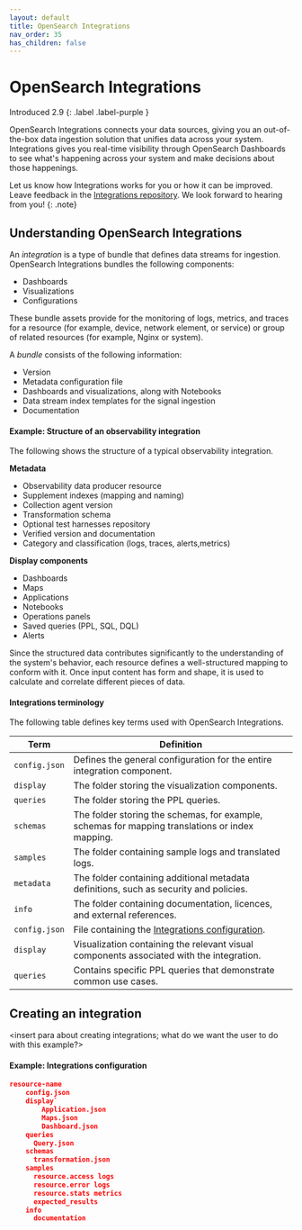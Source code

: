 ```yaml
---
layout: default
title: OpenSearch Integrations
nav_order: 35
has_children: false
---
```


# OpenSearch Integrations
Introduced 2.9
{: .label .label-purple }

OpenSearch Integrations connects your data sources, giving you an out-of-the-box data ingestion solution that unifies data across your system. Integrations gives you real-time visibility through OpenSearch Dashboards to see what's happening across your system and make decisions about those happenings.

Let us know how Integrations works for you or how it can be improved. Leave feedback in the [Integrations repository](https://github.com/opensearch-project/observability/tree/e18cf354fd7720a6d5df6a6de5d53e51a9d43127/integrations). We look forward to hearing from you!
{: .note} 

## Understanding OpenSearch Integrations

An _integration_ is a type of bundle that defines data streams for ingestion. OpenSearch Integrations bundles the following components:

- Dashboards
- Visualizations
- Configurations 

These bundle assets provide for the monitoring of logs, metrics, and traces for a resource (for example, device, network element, or service) or group of related resources (for example, Nginx or system). 

A _bundle_ consists of the following information: 

- Version
- Metadata configuration file
- Dashboards and visualizations, along with Notebooks
- Data stream index templates for the signal ingestion
- Documentation

#### Example: Structure of an observability integration

The following shows the structure of a typical observability integration. 

**Metadata**

- Observability data producer resource
- Supplement indexes (mapping and naming)
- Collection agent version
- Transformation schema 
- Optional test harnesses repository
- Verified version and documentation 
- Category and classification (logs, traces, alerts,metrics)

**Display components**

- Dashboards 
- Maps
- Applications
- Notebooks
- Operations panels
- Saved queries (PPL, SQL, DQL)
- Alerts

Since the structured data contributes significantly to the understanding of the system's behavior, each resource defines a well-structured mapping to conform with it. Once input content has form and shape, it is used to calculate and correlate different pieces of data.



#### Integrations terminology

The following table defines key terms used with OpenSearch Integrations.

| Term | Definition|
|------| ----------|
| `config.json` | Defines the general configuration for the entire integration component. |
| `display` | The folder storing the visualization components. |
| `queries` | The folder storing the PPL queries. |
| `schemas` | The folder storing the schemas, for example, schemas for mapping translations or index mapping. |
| `samples` | The folder containing sample logs and translated logs. | 
| `metadata` | The folder containing additional metadata definitions, such as security and policies. |
| `info` | The folder containing documentation, licences, and external references. |
| `config.json` | File containing the [Integrations configuration](https://github.com/opensearch-project/observability/tree/e18cf354fd7720a6d5df6a6de5d53e51a9d43127/integrations/nginx). |
| `display` | Visualization containing the relevant visual components associated with the integration. |
| `queries` | Contains specific PPL queries that demonstrate common use cases. 

## Creating an integration

<insert para about creating integrations; what do we want the user to do with this example?>

#### Example: Integrations configuration 

```json
resource-name
    config.json
    display`
        Application.json
        Maps.json
        Dashboard.json
    queries
      Query.json
    schemas
      transformation.json
    samples
      resource.access logs
      resource.error logs
      resource.stats metrics
      expected_results
    info  
      documentation
```
